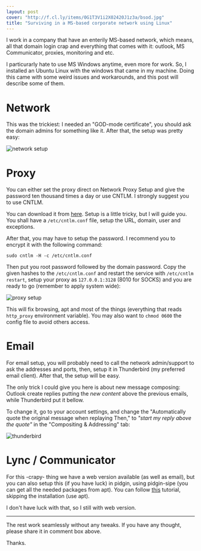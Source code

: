 ```yaml
---
layout: post
cover: "http://f.cl.ly/items/0G1T3V1i2X02420J1z3a/bsod.jpg"
title: "Surviving in a MS-based corporate network using Linux"
---
```


I work in a company that have an enterily MS-based network, which means,
all that domain login crap and everything that comes with it: outlook,
MS Communicator, proxies, monitoring and etc.

I particurarly hate to use MS Windows anytime, even more for work. So,
I installed an Ubuntu Linux with the windows that came in my machine.
Doing this came with some weird issues and workarounds, and this post
will describe some of them.

# Network

This was the trickiest: I needed an "GOD-mode certificate", you should
ask the domain admins for something like it. After that, the setup was
pretty easy:

![network setup](http://f.cl.ly/items/110e0e1g3P3S0F1H2219/Screenshot%20from%202013-06-03%2009%3A39%3A41.png)

# Proxy

You can either set the proxy direct on Network Proxy Setup and give the
password ten thousand times a day or use CNTLM. I strongly suggest you
to use CNTLM.

You can download it from [here](http://sourceforge.net/projects/cntlm/files/cntlm/cntlm%200.92.3/).
Setup is a little tricky, but I will guide you. You shall have a
`/etc/cntlm.conf` file, setup the URL, domain, user and exceptions.

After that, you may have to setup the password. I recommend you to
encrypt it with the following command: 

`sudo cntlm -H -c /etc/cntlm.conf`

Then put you root password followed by the domain password. Copy the
given hashes to the `/etc/cntlm.conf` and restart the service with
`/etc/cntlm restart`, setup your proxy as `127.0.0.1:3128` (8010 
for SOCKS) and you are ready to go (remember to apply system wide): 

![proxy setup](http://f.cl.ly/items/0S1N2W1X1Q19250N1F0R/Screenshot%20from%202013-06-03%2013%3A51%3A51.png)

This will fix browsing, apt and most of the things (everything that reads
`http_proxy` environment variable). You may also want to `chmod 0600` the
config file to avoid others access.


# Email

For email setup, you will probably need to call the network admin/support
to ask the addresses and ports, then, setup it in Thunderbird (my preferred
email client). After that, the setup will be easy.

The only trick I could give you here is about new message composing: Outlook
create replies putting the *new content* above the previous emails, while
Thunderbird put it bellow.

To change it, go to your account settings, and change the "Automatically quote
the original message when replaying Then," to *"start my reply above the
quote"* in the "Compositing & Addressing" tab:

![thunderbird](http://f.cl.ly/items/3a1s1W3b02111z3j4723/Screenshot%20from%202013-06-03%2014%3A10%3A22.png)


# Lync / Communicator

For this -crapy- thing we have a web version available (as well as email),
but you can also setup this (if you have luck) in pidgin, using pidgin-sipe
(you can get all the needed packages from apt). You can follow [this](http://mytricks.in/2011/08/microsoft-lync-client-for-linux.html)
tutorial, skipping the installation (use apt).

I don't have luck with that, so I still with web version.

_____________

The rest work seamlessly without any tweaks. If you have any thought, please
share it in comment box above.

Thanks.
